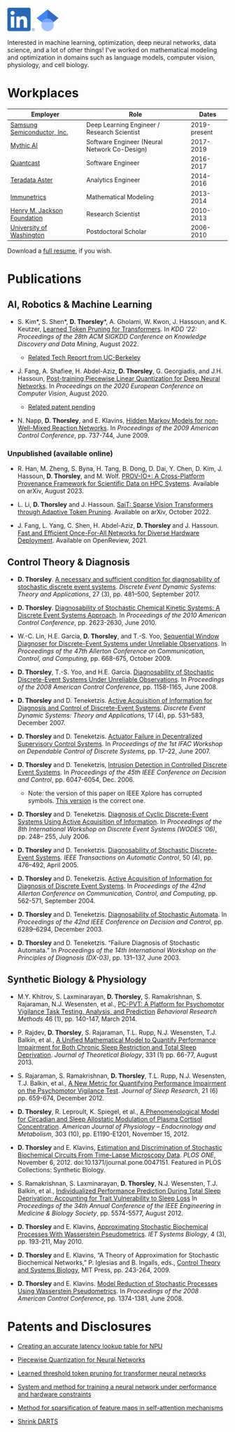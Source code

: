 [![LinkedIn](assets/LI-In-Bug.png)](https://www.linkedin.com/in/david-thorsley/)  [![Google Scholar](assets/google-scholar.png)](https://scholar.google.com/citations?user=En4wZacAAAAJ) 

Interested in machine learning, optimization, deep neural networks, data science, and a lot of other things! I've worked on mathematical modeling and optimization in domains such as language models, computer vision, physiology, and cell biology.

# Workplaces

| Employer | Role |  Dates |
|---|---|---|
| [Samsung Semiconductor, Inc.](https://samsungsemiconductor-us.com/) | Deep Learning Engineer / Research Scientist | 2019-present| 
| [Mythic AI](https://www.mythic-ai.com/) | Software Engineer (Neural Network Co-Design)| 2017-2019 |
| [Quantcast](https://www.quantcast.com/) | Software Engineer | 2016-2017 |
| [Teradata Aster](https://www.asterdata.com/) | Analytics Engineer | 2014-2016|
| [Immunetrics](https://www.immunetrics.com/) | Mathematical Modeling | 2013-2014|
| [Henry M. Jackson Foundation](https://www.hjf.org/) | Research Scientist | 2010-2013 |
| [University of Washington](https://www.washington.edu/) | Postdoctoral Scholar | 2006-2010 |

Download a [full resume](./pubs/resume20240110.pdf), if you wish.
# Publications

## AI, Robotics & Machine Learning
* S. Kim\*, S. Shen\*, **D. Thorsley**\*, A. Gholami, W. Kwon, J. Hassoun, and K. Keutzer, [Learned Token Pruning for Transformers](https://dl.acm.org/doi/abs/10.1145/3534678.3539260). In _KDD '22: Proceedings of the 28th ACM SIGKDD Conference on Knowledge Discovery and Data Mining_, August 2022.
  * [Related Tech Report from UC-Berkeley](https://www2.eecs.berkeley.edu/Pubs/TechRpts/2023/EECS-2023-119.pdf)
  

* J. Fang, A. Shafiee, H. Abdel-Aziz, **D. Thorsley**, G. Georgiadis, and J.H. Hassoun, [Post-training Piecewise Linear Quantization for Deep Neural Networks](https://link.springer.com/chapter/10.1007/978-3-030-58536-5_5). In _Proceedings on the 2020 European Conference on Computer Vision_, August 2020.
  * [Related patent pending](https://patents.google.com/patent/US20210133278A1/en)  
  

* N. Napp, **D. Thorsley**, and E. Klavins, [Hidden Markov Models for non-Well-Mixed Reaction Networks](https://ieeexplore.ieee.org/abstract/document/5160103). In _Proceedings of the 2009 American Control Conference_, pp. 737-744, June 2009.

### Unpublished (available online)

* R. Han, M. Zheng, S. Byna, H. Tang, B. Dong, D. Dai, Y. Chen, D. Kim, J. Hassoun, **D. Thorsley**, and M. Wolf. [PROV-IO+: A Cross-Platform Provenance Framework for Scientific Data on HPC Systems](https://arxiv.org/abs/2308.00891). Available on arXiv, August 2023.
  

* L. Li, **D. Thorsley** and J. Hassoun. [SaiT: Sparse Vision Transformers through Adaptive Token Pruning](https://arxiv.org/abs/2210.05832). Available on arXiv, October 2022.


* J. Fang, L. Yang, C. Shen, H. Abdel-Aziz, **D. Thorsley** and J. Hassoun. [Fast and Efficient Once-For-All Networks for Diverse Hardware Deployment](https://openreview.net/pdf?id=ErsRrojuPzw ). Available on OpenReview, 2021.



## Control Theory & Diagnosis
* **D. Thorsley**. [A necessary and sufficient condition for diagnosability of stochastic discrete event systems](https://link.springer.com/article/10.1007/s10626-017-0236-y). _Discrete Event Dynamic Systems: Theory and Applications_, 27 (3), pp. 481–500, September 2017.
  

* **D. Thorsley**. [Diagnosability of Stochastic Chemical Kinetic Systems: A Discrete Event Systems Approach](https://ieeexplore.ieee.org/abstract/document/5530522). In _Proceedings of the 2010 American Control Conference_, pp. 2623-2630, June 2010.
  

* W.-C. Lin, H.E. Garcia, **D. Thorsley**, and T.-S. Yoo, [Sequential Window Diagnoser for Discrete-Event Systems under Unreliable Observations](https://ieeexplore.ieee.org/abstract/document/5394922/). In _Proceedings of the 47th Allerton Conference on Communication, Control, and Computing_, pp. 668-675, October 2009.
  

* **D. Thorsley**, T.-S. Yoo, and H.E. Garcia. [Diagnosability of Stochastic Discrete-Event Systems Under Unreliable Observations](https://link.springer.com/article/10.1007/s10626-007-0027-y). In _Proceedings of the 2008 American Control Conference_, pp. 1158-1165, June 2008.
  

* **D. Thorsley** and D. Teneketzis. [Active Acquisition of Information for Diagnosis and Control of Discrete-Event Systems](https://link.springer.com/article/10.1007/s10626-007-0027-y). _Discrete Event Dynamic Systems: Theory and Applications_, 17 (4), pp. 531–583, December 2007.
  

* **D. Thorsley** and D. Teneketzis. [Actuator Failure in Decentralized Supervisory Control Systems](https://www.sciencedirect.com/science/article/pii/S1474667015311137). In _Proceedings of the 1st IFAC Workshop on Dependable Control of Discrete Systems_, pp. 17–22, June 2007.
  

* **D. Thorsley** and D. Teneketzis, [Intrusion Detection in Controlled Discrete Event Systems](https://ieeexplore.ieee.org/abstract/document/4177577). In _Proceedings of the 45th IEEE Conference on Decision and Control_, pp. 6047-6054, Dec. 2006.
  * Note: the version of this paper on IEEE Xplore has corrupted symbols. [This version](./pubs/CDC2006.pdf) is the correct one.
  

* **D. Thorsley** and D. Teneketzis. [Diagnosis of Cyclic Discrete-Event Systems Using Active Acquisition of Information](https://ieeexplore.ieee.org/abstract/document/1678438). In _Proceedings of the 8th International Workshop on Discrete Event Systems (WODES ’06)_, pp. 248– 255, July 2006.
  

* **D. Thorsley** and D. Teneketzis. [Diagnosability of Stochastic Discrete-Event Systems](https://ieeexplore.ieee.org/abstract/document/1412007). _IEEE Transactions on Automatic Control_, 50 (4), pp. 476–492, April 2005.
  

* **D. Thorsley** and D. Teneketzis. [Active Acquisition of Information for Diagnosis of Discrete Event Systems](http://www.eecs.umich.edu/umdes/publication_files/dtal04c.pdf). In _Proceedings of the 42nd Allerton Conference on Communication, Control, and Computing_, pp. 562-571, September 2004.
  

* **D. Thorsley** and D. Teneketzis. [Diagnosability of Stochastic Automata](https://ieeexplore.ieee.org/abstract/document/1272304). In _Proceedings of the 42nd IEEE Conference on Decision and Control_, pp. 6289–6294, December 2003.
  

* **D. Thorsley** and D. Teneketzis. “Failure Diagnosis of Stochastic Automata.” In _Proceedings of the 14th International Workshop on the Principles of Diagnosis (DX-03)_, pp. 131–137, June 2003.


## Synthetic Biology & Physiology
* M.Y. Khitrov, S. Laxminarayan, **D. Thorsley**, S. Ramakrishnan, S. Rajaraman, N.J. Wesensten, et al., [PC-PVT: A Platform for Psychomotor Vigilance Task Testing, Analysis, and Prediction](https://link.springer.com/article/10.3758/s13428-013-0339-9) _Behavioral Research Methods_ 46 (1), pp. 140-147, March 2014.
  

* P. Rajdev, **D. Thorsley**, S. Rajaraman, T.L. Rupp, N.J. Wesensten, T.J. Balkin, et al., [A Unified Mathematical Model to Quantify Performance Impairment for Both Chronic Sleep Restriction and Total Sleep Deprivation](https://www.sciencedirect.com/science/article/pii/S0022519313001811). _Journal of Theoretical Biology_, 331 (1) pp. 66-77, August 2013.
  

* S. Rajaraman, S. Ramakrishnan, **D. Thorsley**, T.L. Rupp, N.J. Wesensten, T.J. Balkin, et al., [A New Metric for Quantifying Performance Impairment on the Psychomotor Vigilance Test](https://onlinelibrary.wiley.com/doi/full/10.1111/j.1365-2869.2012.01008.x). _Journal of Sleep Research_, 21 (6) pp. 659-674, December 2012.
  

* **D. Thorsley**, R. Leproult, K. Spiegel, et al., [A Phenomenological Model for Circadian and Sleep Allostatic Modulation of Plasma Cortisol Concentration](https://journals.physiology.org/doi/full/10.1152/ajpendo.00271.2012). _American Journal of Physiology – Endocrinology and Metabolism_, 303 (10), pp. E1190-E1201, November 15, 2012.
  

* **D. Thorsley** and E. Klavins, [Estimation and Discrimination of Stochastic Biochemical Circuits From Time-Lapse Microscopy Data](https://journals.plos.org/plosone/article?id=10.1371/journal.pone.0047151). _PLOS ONE_, November 6, 2012. doi:10.1371/journal.pone.0047151. Featured in PLOS Collections: Synthetic Biology.
  

* S. Ramakrishnan, S. Laxminarayan, **D. Thorsley**, N.J. Wesensten, T.J. Balkin, et al., [Individualized Performance Prediction During Total Sleep Deprivation: Accounting for Trait Vulnerability to Sleep Loss](https://ieeexplore.ieee.org/abstract/document/6347257) In _Proceedings of the 34th Annual Conference of the IEEE Engineering in Medicine & Biology Society_, pp. 5574-5577, August 2012.
  

* **D. Thorsley** and E. Klavins, [Approximating Stochastic Biochemical Processes With Wasserstein Pseudometrics](https://digital-library.theiet.org/content/journals/10.1049/iet-syb.2009.0039). _IET Systems Biology_, 4 (3), pp. 193-211, May 2010.
  

* **D. Thorsley** and E. Klavins, “A Theory of Approximation for Stochastic Biochemical Networks,” P. Iglesias and B. Ingalls, eds., [Control Theory and Systems Biology](https://mitpress.mit.edu/books/control-theory-and-systems-biology), MIT Press, pp. 243-264, 2009.
  

* **D. Thorsley** and E. Klavins. [Model Reduction of Stochastic Processes Using Wasserstein Pseudometrics](https://ieeexplore.ieee.org/abstract/document/4586684). In _Proceedings of the 2008 American Control Conference_, pp. 1374-1381, June 2008.


# Patents and Disclosures

* [Creating an accurate latency lookup table for NPU](https://patents.google.com/patent/US20230153569A1/en)

* [Piecewise Quantization for Neural Networks](https://patents.google.com/patent/US20210133278A1/en)

* [Learned threshold token pruning for transformer neural networks](https://patents.google.com/patent/US20220374766A1/en)

* [System and method for training a neural network under performance and hardware constraints](https://patents.google.com/patent/US20230107658A1/en)

* [Method for sparsification of feature maps in self-attention mechanisms](https://patents.google.com/patent/US20230028226A1/en)

* [Shrink DARTS](https://www.freepatentsonline.com/y2023/0038891.html)
